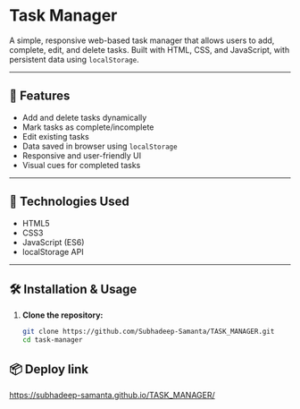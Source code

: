 # Task Manager

A simple, responsive web-based task manager that allows users to add, complete, edit, and delete tasks. Built with HTML, CSS, and JavaScript, with persistent data using `localStorage`.

---

## 🚀 Features

- Add and delete tasks dynamically
- Mark tasks as complete/incomplete
- Edit existing tasks
- Data saved in browser using `localStorage`
- Responsive and user-friendly UI
- Visual cues for completed tasks

---

## 🔧 Technologies Used

- HTML5
- CSS3
- JavaScript (ES6)
- localStorage API

---

## 🛠️ Installation & Usage

1. **Clone the repository:**
   ```bash
   git clone https://github.com/Subhadeep-Samanta/TASK_MANAGER.git
   cd task-manager
## 📦 Deploy link

https://subhadeep-samanta.github.io/TASK_MANAGER/
